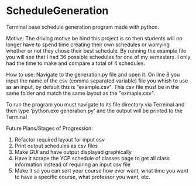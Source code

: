 # ScheduleGeneration
Terminal base schedule generation program made with python.

Motive:
The driving motive be hind this project is so then
students will no longer have to spend time creating their own schedules or
worrying whether or not they chose their best schedule. By running the example
file you will see that I had 36 possible schedules for one of my semesters.
I only had the time to make and compare a total of 4 schedules.

How to use:
Navigate to the generation.py file and open it. On line 8 you input the name of
the csv (comma separated variable) file you whish to use as an input, by default
this is "example.csv". This csv file must be in the same folder and match the same
layout as the "exmaple.csv".

To run the program you must navigate to its file directory via Terminal and
then type 'python.exe generation.py' and the output will be printed to the
Terminal

Future Plans/Stages of Progression:
1. Refactor required layout for input csv
2. Print output schedules as csv files
3. Make GUI and have output displayed graphically
4. Have it scrape the YCP schedule of classes page to get all class information
   instead of requiring an input csv file
5. Make it so you can sort your course how ever want, what time you want to
   have a specific course, what professor you want, etc.
